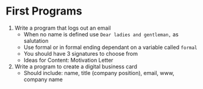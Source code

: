 # First Programs

1. Write a program that logs out an email
   - When no name is defined use `Dear ladies and gentleman,` as salutation
   - Use formal or in formal ending dependant on a variable called `formal`
   - You should have 3 signatures to choose from
   - Ideas for Content: Motivation Letter
2. Write a program to create a digital business card
   - Should include: name, title (company position), email, www, company name
